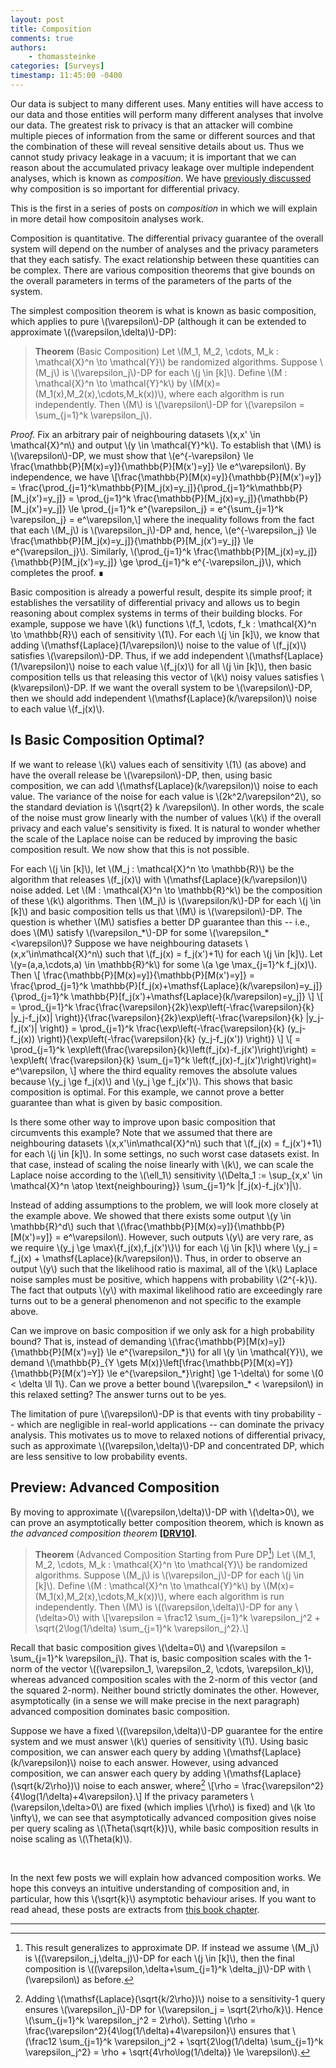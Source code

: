 ```yaml
---
layout: post
title: Composition
comments: true
authors: 
    - thomassteinke
categories: [Surveys]
timestamp: 11:45:00 -0400
---
```


Our data is subject to many different uses. Many entities will have access to our data and those entities will perform many different analyses that involve our data. The greatest risk to privacy is that an attacker will combine multiple pieces of information from the same or different sources and that the combination of these will reveal sensitive details about us.
Thus we cannot study privacy leakage in a vacuum; it is important that we can reason about the accumulated privacy leakage over multiple independent analyses, which is known as _composition_. We have [previously discussed](/privacy-composition/) why composition is so important for differential privacy.
    
This is the first in a series of posts on _composition_ in which we will explain in more detail how compositoin analyses work.
    
Composition is quantitative. The differential privacy guarantee of the overall system will depend on the number of analyses and the privacy parameters that they each satisfy. The exact relationship between these quantities can be complex. There are various composition theorems that give bounds on the overall parameters in terms of the parameters of the parts of the system.
    
The simplest composition theorem is what is known as basic composition, which applies to pure \\\(\\varepsilon\\\)-DP (although it can be extended to approximate \\\((\\varepsilon,\\delta)\\\)-DP):
    
> **Theorem** (Basic Composition)
> Let \\\(M\_1, M\_2, \\cdots, M\_k : \\mathcal{X}^n \\to \\mathcal{Y}\\\) be randomized algorithms. Suppose \\\(M\_j\\\) is \\\(\\varepsilon\_j\\\)-DP for each \\\(j \\in \[k\]\\\).
> Define \\\(M : \\mathcal{X}^n \\to \\mathcal{Y}^k\\\) by \\\(M(x)=(M\_1(x),M\_2(x),\\cdots,M\_k(x))\\\), where each algorithm is run independently. Then \\\(M\\\) is \\\(\\varepsilon\\\)-DP for \\\(\\varepsilon = \\sum\_{j=1}^k \\varepsilon\_j\\\).

*Proof.*
Fix an arbitrary pair of neighbouring datasets \\\(x,x' \\in \\mathcal{X}^n\\\) and output \\\(y \\in \\mathcal{Y}^k\\\).
To establish that \\\(M\\\) is \\\(\\varepsilon\\\)-DP, we must show that \\\(e^{-\\varepsilon} \\le \\frac{\\mathbb{P}\[M(x)=y\]}{\\mathbb{P}\[M(x')=y\]} \\le e^\\varepsilon\\\). By independence, we have \\\[\\frac{\\mathbb{P}\[M(x)=y\]}{\\mathbb{P}\[M(x')=y\]} = \\frac{\\prod\_{j=1}^k\\mathbb{P}\[M\_j(x)=y\_j\]}{\\prod\_{j=1}^k\\mathbb{P}\[M\_j(x')=y\_j\]} =  \\prod\_{j=1}^k \\frac{\\mathbb{P}\[M\_j(x)=y\_j\]}{\\mathbb{P}\[M\_j(x')=y\_j\]} \\le \\prod\_{j=1}^k e^{\\varepsilon\_j} = e^{\\sum\_{j=1}^k \\varepsilon\_j} = e^\\varepsilon,\\\] where the inequality follows from the fact that each \\\(M\_j\\\) is \\\(\\varepsilon\_j\\\)-DP and, hence, \\\(e^{-\\varepsilon\_j} \\le \\frac{\\mathbb{P}\[M\_j(x)=y\_j\]}{\\mathbb{P}\[M\_j(x')=y\_j\]} \\le e^{\\varepsilon\_j}\\\). Similarly, \\\(\\prod\_{j=1}^k \\frac{\\mathbb{P}\[M\_j(x)=y\_j\]}{\\mathbb{P}\[M\_j(x')=y\_j\]} \\ge \\prod\_{j=1}^k e^{-\\varepsilon\_j}\\\), which completes the proof. &#8718;
    
Basic composition is already a powerful result, despite its simple proof; it establishes the versatility of differential privacy and allows us to begin reasoning about complex systems in terms of their building blocks. For example, suppose we have \\\(k\\\) functions \\\(f\_1, \\cdots, f\_k : \\mathcal{X}^n \\to \\mathbb{R}\\\) each of sensitivity \\\(1\\\). For each \\\(j \\in \[k\]\\\), we know that adding \\\(\\mathsf{Laplace}(1/\\varepsilon)\\\) noise to the value of \\\(f\_j(x)\\\) satisfies \\\(\\varepsilon\\\)-DP. Thus, if we add independent \\\(\\mathsf{Laplace}(1/\\varepsilon)\\\) noise to each value \\\(f\_j(x)\\\) for all \\\(j \\in \[k\]\\\), then basic composition tells us that releasing this vector of \\\(k\\\) noisy values satisfies \\\(k\\varepsilon\\\)-DP. If we want the overall system to be \\\(\\varepsilon\\\)-DP, then we should add independent \\\(\\mathsf{Laplace}(k/\\varepsilon)\\\) noise to each value \\\(f\_j(x)\\\).
    
## Is Basic Composition Optimal?
    
If we want to release \\\(k\\\) values each of sensitivity \\\(1\\\) (as above) and have the overall release be \\\(\\varepsilon\\\)-DP, then, using basic composition, we can add \\\(\\mathsf{Laplace}(k/\\varepsilon)\\\) noise to each value. The variance of the noise for each value is \\\(2k^2/\\varepsilon^2\\\), so the standard deviation is \\\(\\sqrt{2} k /\\varepsilon\\\). In other words, the scale of the noise must grow linearly with the number of values \\\(k\\\) if the overall privacy and each value's sensitivity is fixed. It is natural to wonder whether the scale of the Laplace noise can be reduced by improving the basic composition result. We now show that this is not possible.
    
For each \\\(j \\in \[k\]\\\), let \\\(M\_j : \\mathcal{X}^n \\to \\mathbb{R}\\\) be the algorithm that releases \\\(f\_j(x)\\\) with \\\(\\mathsf{Laplace}(k/\\varepsilon)\\\) noise added. Let \\\(M : \\mathcal{X}^n \\to \\mathbb{R}^k\\\) be the composition of these \\\(k\\\) algorithms. Then \\\(M\_j\\\) is \\\(\\varepsilon/k\\\)-DP for each \\\(j \\in \[k\]\\\) and basic composition tells us that \\\(M\\\) is \\\(\\varepsilon\\\)-DP. The question is whether \\\(M\\\) satisfies a better DP guarantee than this -- i.e., does \\\(M\\\) satisfy \\\(\\varepsilon\_*\\\)-DP for some \\\(\\varepsilon\_\*<\\varepsilon\\\)?
Suppose we have neighbouring datasets \\\(x,x'\\in\\mathcal{X}^n\\\) such that \\\(f\_j(x) = f\_j(x')+1\\\) for each \\\(j \\in \[k\]\\\). Let \\\(y=(a,a,\\cdots,a) \\in \\mathbb{R}^k\\\) for some \\\(a \\ge \\max\_{j=1}^k f\_j(x)\\\).
Then 
\\\[
        \\frac{\\mathbb{P}\[M(x)=y\]}{\\mathbb{P}\[M(x')=y\]} = \\frac{\\prod\_{j=1}^k \\mathbb{P}\[f\_j(x)+\\mathsf{Laplace}(k/\\varepsilon)=y\_j]}{\\prod\_{j=1}^k \\mathbb{P}\[f\_j(x')+\\mathsf{Laplace}(k/\\varepsilon)=y\_j\]} 
\\\]
\\\[
         = \\prod\_{j=1}^k \\frac{\\frac{\\varepsilon}{2k}\\exp\\left(-\\frac{\\varepsilon}{k} |y\_j-f\_j(x)| \\right)}{\\frac{\\varepsilon}{2k}\\exp\\left(-\\frac{\\varepsilon}{k} |y\_j-f\_j(x')| \\right)} 
         = \\prod\_{j=1}^k \\frac{\\exp\\left(-\\frac{\\varepsilon}{k} (y\_j-f\_j(x)) \\right)}{\\exp\\left(-\\frac{\\varepsilon}{k} (y\_j-f\_j(x')) \\right)} 
\\\]
\\\[
         = \\prod\_{j=1}^k \\exp\\left(\\frac{\\varepsilon}{k}\\left(f\_j(x)-f\_j(x')\\right)\\right)
         = \\exp\\left( \\frac{\\varepsilon}{k} \\sum\_{j=1}^k \\left(f\_j(x)-f\_j(x')\\right)\\right)= e^\\varepsilon,
\\\]
where the third equality removes the absolute values because \\\(y\_j \\ge f\_j(x)\\\) and \\\(y\_j \\ge f\_j(x')\\\).
This shows that basic composition is optimal. For this example, we cannot prove a better guarantee than what is given by basic composition.
    
Is there some other way to improve upon basic composition that circumvents this example? Note that we assumed that there are neighbouring datasets \\\(x,x'\\in\\mathcal{X}^n\\\) such that \\\(f\_j(x) = f\_j(x')+1\\\) for each \\\(j \\in \[k\]\\\). In some settings, no such worst case datasets exist. In that case, instead of scaling the noise linearly with \\\(k\\\), we can scale the Laplace noise according to the \\\(\\ell\_1\\\) sensitivity \\\(\\Delta\_1 := \\sup\_{x,x' \\in \\mathcal{X}^n \\atop \\text{neighbouring}} \\sum\_{j=1}^k \|f\_j(x)-f\_j(x')\|\\\). 
    
Instead of adding assumptions to the problem, we will look more closely at the example above.
We showed that there exists some output \\\(y \\in \\mathbb{R}^d\\\) such that \\\(\\frac{\\mathbb{P}\[M(x)=y\]}{\\mathbb{P}\[M(x')=y\]} = e^\\varepsilon\\\).
However, such outputs \\\(y\\\) are very rare, as we require \\\(y\_j \\ge \\max\\{f\_j(x),f\_j(x')\\}\\\) for each \\\(j \\in \[k\]\\\) where \\\(y\_j = f\_j(x) + \\mathsf{Laplace}(k/\\varepsilon)\\\). Thus, in order to observe an output \\\(y\\\) such that the likelihood ratio is maximal, all of the \\\(k\\\) Laplace noise samples must be positive, which happens with probability \\\(2^{-k}\\\). 
The fact that outputs \\\(y\\\) with maximal likelihood ratio are exceedingly rare turns out to be a general phenomenon and not specific to the example above. 
    
Can we improve on basic composition if we only ask for a high probability bound? That is, instead of demanding \\\(\\frac{\\mathbb{P}[M(x)=y\]}{\\mathbb{P}\[M(x')=y\]} \\le e^{\\varepsilon\_\*}\\\) for all \\\(y \\in \\mathcal{Y}\\\), we demand \\\(\\mathbb{P}\_{Y \\gets M(x)}\\left\[\\frac{\\mathbb{P}\[M(x)=Y\]}{\\mathbb{P}\[M(x')=Y\]} \\le e^{\\varepsilon\_\*}\\right\] \\ge 1-\\delta\\\) for some \\\(0 < \\delta \\ll 1\\\). Can we prove a better bound \\\(\\varepsilon\_\* < \\varepsilon\\\) in this relaxed setting? The answer turns out to be yes.
    
The limitation of pure \\\(\\varepsilon\\\)-DP is that events with tiny probability -- which are negligible in real-world applications -- can dominate the privacy analysis. This motivates us to move to relaxed notions of differential privacy, such as approximate \\\((\\varepsilon,\\delta)\\\)-DP and concentrated DP, which are less sensitive to low probability events. 
    
## Preview: Advanced Composition
    
By moving to approximate \\\((\\varepsilon,\\delta)\\\)-DP with \\\(\\delta>0\\\), we can prove an asymptotically better composition theorem, which is known as _the advanced composition theorem_ **[[DRV10]](https://ieeexplore.ieee.org/document/5670947 "Cynthia Dwork, Guy Rothblum, Salil Vadhan. Boosting and Differential Privacy. FOCS 2010.")**.
    
> **Theorem** (Advanced Composition Starting from Pure DP[^1])
> Let \\\(M\_1, M\_2, \\cdots, M\_k : \\mathcal{X}^n \\to \\mathcal{Y}\\\) be randomized algorithms. Suppose \\\(M\_j\\\) is \\\(\\varepsilon\_j\\\)-DP for each \\\(j \\in \[k\]\\\).
> Define \\\(M : \\mathcal{X}^n \\to \\mathcal{Y}^k\\\) by \\\(M(x)=(M\_1(x),M\_2(x),\\cdots,M\_k(x))\\\), where each algorithm is run independently. Then \\\(M\\\) is \\\((\\varepsilon,\\delta)\\\)-DP for any \\\(\\delta>0\\\) with \\\[\\varepsilon = \\frac12 \\sum\_{j=1}^k \\varepsilon\_j^2 + \\sqrt{2\\log(1/\\delta) \\sum\_{j=1}^k \\varepsilon\_j^2}.\\\]
    
Recall that basic composition gives \\\(\\delta=0\\\) and \\\(\\varepsilon = \\sum\_{j=1}^k \\varepsilon\_j\\\). That is, basic composition scales with the 1-norm of the vector \\\((\\varepsilon\_1, \\varepsilon\_2, \\cdots, \\varepsilon\_k)\\\), whereas advanced composition scales with the 2-norm of this vector (and the squared 2-norm).
Neither bound strictly dominates the other. However, asymptotically (in a sense we will make precise in the next paragraph) advanced composition dominates basic composition.
    
Suppose we have a fixed \\\((\\varepsilon,\\delta)\\\)-DP guarantee for the entire system and we must answer \\\(k\\\) queries of sensitivity \\\(1\\\).
Using basic composition, we can answer each query by adding \\\(\\mathsf{Laplace}(k/\\varepsilon)\\\) noise to each answer.
However, using advanced composition, we can answer each query by adding \\\(\\mathsf{Laplace}(\\sqrt{k/2\\rho})\\\) noise to each answer, where[^2]
\\\[\\rho = \\frac{\\varepsilon^2}{4\\log(1/\\delta)+4\\varepsilon}.\\\]
If the privacy parameters \\\(\\varepsilon,\\delta>0\\\) are fixed (which implies \\\(\\rho\\\) is fixed) and \\\(k \\to \\infty\\\), we can see that asymptotically advanced composition gives noise per query scaling as \\\(\\Theta(\\sqrt{k})\\\), while basic composition results in noise scaling as \\\(\\Theta(k)\\\).
    
&nbsp;
    
In the next few posts we will explain how advanced composition works. We hope this conveys an intuitive understanding of composition and, in particular, how this \\\(\\sqrt{k}\\\) asymptotic behaviour arises. If you want to read ahead, these posts are extracts from [this book chapter](https://arxiv.org/abs/2210.00597).
    
---

[^1]: This result generalizes to approximate DP. If instead we assume \\\(M\_j\\\) is \\\((\\varepsilon\_j,\\delta\_j)\\\)-DP for each \\\(j \\in \[k\]\\\), then the final composition is \\\((\\varepsilon,\\delta+\\sum\_{j=1}^k \\delta\_j)\\\)-DP with \\\(\\varepsilon\\\) as before.

[^2]: Adding \\\(\\mathsf{Laplace}(\\sqrt{k/2\\rho})\\\) noise to a sensitivity-1 query ensures \\\(\\varepsilon\_j\\\)-DP for \\\(\\varepsilon\_j = \\sqrt{2\\rho/k}\\\). Hence \\\(\\sum\_{j=1}^k \\varepsilon\_j^2 = 2\rho\\\). Setting \\\(\\rho = \\frac{\\varepsilon^2}{4\\log(1/\\delta)+4\\varepsilon}\\\) ensures that \\\(\\frac12 \\sum\_{j=1}^k \\varepsilon\_j^2 + \\sqrt{2\\log(1/\\delta) \\sum\_{j=1}^k \\varepsilon\_j^2} = \\rho + \\sqrt{4\\rho\\log(1/\\delta)} \\le \\varepsilon\\\).
